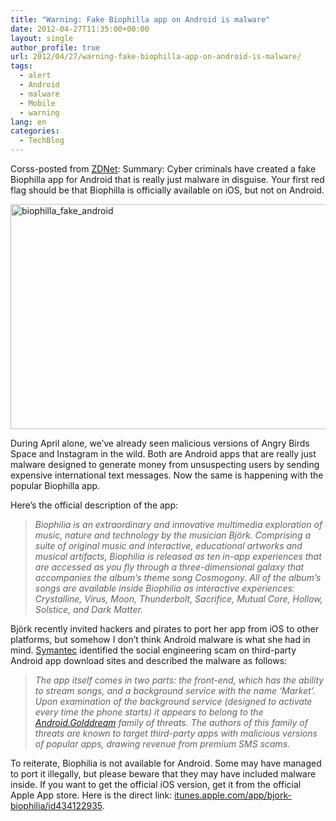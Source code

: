 ```yaml
---
title: "Warning: Fake Biophilla app on Android is malware"
date: 2012-04-27T11:35:00+00:00
layout: single
author_profile: true
url: 2012/04/27/warning-fake-biophilla-app-on-android-is-malware/
tags:
  - alert
  - Android
  - malware
  - Mobile
  - warning
lang: en
categories: 
  - TechBlog
---
```

Corss-posted from <a href="http://www.zdnet.com/blog/security/warning-fake-biophilla-app-on-android-is-malware/11715?tag=mantle_skin;content" target="_blank">ZDNet</a>: Summary: Cyber criminals have created a fake Biophilla app for Android that is really just malware in disguise. Your first red flag should be that Biophilla is officially available on iOS, but not on Android. 

[<img title="biophilla_fake_android" border="0" alt="biophilla_fake_android" src="http://lh3.ggpht.com/-bryP9KqsURI/T5p9bYlrQpI/AAAAAAAAFwE/CYf_efYBL1A/biophilla_fake_android_thumb.png?imgmax=800" width="620" height="360" />](http://lh5.ggpht.com/-CVCY3XBEjgU/T5p9YQWVLsI/AAAAAAAAFv8/B7bw4tobgLA/s1600-h/biophilla_fake_android%25255B2%25255D.png) 

During April alone, we’ve already seen malicious versions of Angry Birds Space and Instagram in the wild. Both are Android apps that are really just malware designed to generate money from unsuspecting users by sending expensive international text messages. Now the same is happening with the popular Biophilla app. 

Here’s the official description of the app: 

> _Biophilia is an extraordinary and innovative multimedia exploration of music, nature and technology by the musician Björk. Comprising a suite of original music and interactive, educational artworks and musical artifacts, Biophilia is released as ten in-app experiences that are accessed as you fly through a three-dimensional galaxy that accompanies the album’s theme song Cosmogony. All of the album’s songs are available inside Biophilia as interactive experiences: Crystalline, Virus, Moon, Thunderbolt, Sacrifice, Mutual Core, Hollow, Solstice, and Dark Matter._ 

Björk recently invited hackers and pirates to port her app from iOS to other platforms, but somehow I don’t think Android malware is what she had in mind. [Symantec](http://www.symantec.com/connect/blogs/android-apps-get-hit-evil-twin-routine-part-1) identified the social engineering scam on third-party Android app download sites and described the malware as follows: 

> _The app itself comes in two parts: the front-end, which has the ability to stream songs, and a background service with the name ‘Market’. Upon examination of the background service (designed to activate every time the phone starts) it appears to belong to the_ [_Android.Golddream_](http://www.symantec.com/security_response/writeup.jsp?docid=2011-070608-4139-99) _family of threats. The authors of this family of threats are known to target third-party apps with malicious versions of popular apps, drawing revenue from premium SMS scams._ 

To reiterate, Biophilia is not available for Android. Some may have managed to port it illegally, but please beware that they may have included malware inside. If you want to get the official iOS version, get it from the official Apple App store. Here is the direct link: [itunes.apple.com/app/bjork-biophilia/id434122935](http://itunes.apple.com/app/bjork-biophilia/id434122935).